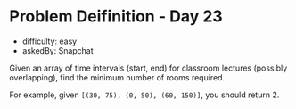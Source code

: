 # Problem Deifinition - Day 23 

 - difficulty: easy
 - askedBy: Snapchat

Given an array of time intervals (start, end) for classroom lectures (possibly overlapping), find the minimum number of rooms required. 

For example, given `[(30, 75), (0, 50), (60, 150)]`, you should return 2. 
